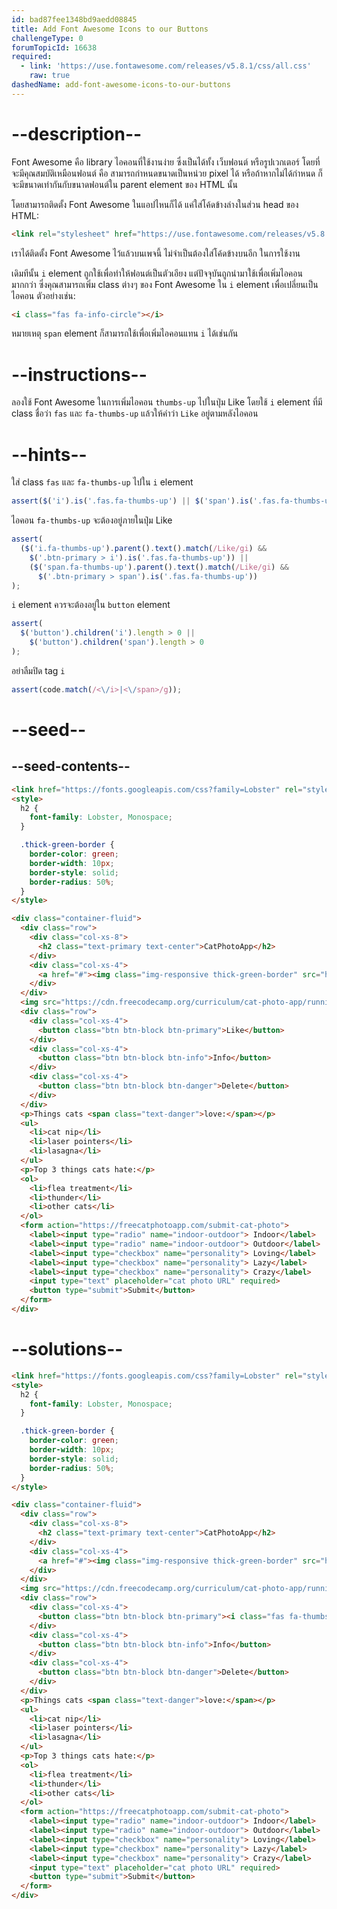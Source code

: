 ```yaml
---
id: bad87fee1348bd9aedd08845
title: Add Font Awesome Icons to our Buttons
challengeType: 0
forumTopicId: 16638
required:
  - link: 'https://use.fontawesome.com/releases/v5.8.1/css/all.css'
    raw: true
dashedName: add-font-awesome-icons-to-our-buttons
---
```


# --description--

Font Awesome คือ library ไอคอนที่ใช้งานง่าย ซึ่งเป็นได้ทั้ง เว็บฟอนต์ หรือรูปเวกเตอร์ โดยที่จะมีคุณสมบัติเหมือนฟอนต์ คือ สามารถกำหนดขนาดเป็นหน่วย pixel ได้ หรือถ้าหากไม่ได้กำหนด ก็จะมีขนาดเท่ากันกับขนาดฟอนต์ใน parent element ของ HTML นั้น

โดยสามารถติดตั้ง Font Awesome ในแอปไหนก็ได้ แค่ใส่โค้ดข้างล่างในส่วน head ของ HTML:

```html
<link rel="stylesheet" href="https://use.fontawesome.com/releases/v5.8.1/css/all.css" integrity="sha384-50oBUHEmvpQ+1lW4y57PTFmhCaXp0ML5d60M1M7uH2+nqUivzIebhndOJK28anvf" crossorigin="anonymous">
```

เราได้ติดตั้ง Font Awesome ไว้แล้วบนเพจนี้ ไม่จำเป็นต้องใส่โค้ดข้างบนอีก ในการใช้งาน

เดิมทีนั้น `i` element ถูกใช้เพื่อทำให้ฟอนต์เป็นตัวเอียง แต่ปัจจุบันถูกนำมาใช้เพื่อเพิ่มไอคอนมากกว่า ซึ่งคุณสามารถเพิ่ม class ต่างๆ ของ Font Awesome ใน `i` element เพื่อเปลี่ยนเป็นไอคอน ตัวอย่างเช่น:

```html
<i class="fas fa-info-circle"></i>
```

หมายเหตุ `span` element ก็สามารถใช้เพื่อเพิ่มไอคอนแทน `i` ได้เช่นกัน

# --instructions--

ลองใช้ Font Awesome ในการเพิ่มไอคอน `thumbs-up` ไปในปุ่ม Like โดยใช้ `i` element ที่มี class ชื่อว่า `fas` และ `fa-thumbs-up` แล้วให้คำว่า `Like` อยู่ตามหลังไอคอน

# --hints--

ใส่ class `fas` และ `fa-thumbs-up` ไปใน `i` element

```js
assert($('i').is('.fas.fa-thumbs-up') || $('span').is('.fas.fa-thumbs-up'));
```

ไอคอน `fa-thumbs-up` จะต้องอยู่ภายในปุ่ม Like

```js
assert(
  ($('i.fa-thumbs-up').parent().text().match(/Like/gi) &&
    $('.btn-primary > i').is('.fas.fa-thumbs-up')) ||
    ($('span.fa-thumbs-up').parent().text().match(/Like/gi) &&
      $('.btn-primary > span').is('.fas.fa-thumbs-up'))
);
```

`i` element ควรจะต้องอยู่ใน `button` element

```js
assert(
  $('button').children('i').length > 0 ||
    $('button').children('span').length > 0
);
```

อย่าลืมปิด tag `i`

```js
assert(code.match(/<\/i>|<\/span>/g));
```

# --seed--

## --seed-contents--

```html
<link href="https://fonts.googleapis.com/css?family=Lobster" rel="stylesheet" type="text/css">
<style>
  h2 {
    font-family: Lobster, Monospace;
  }

  .thick-green-border {
    border-color: green;
    border-width: 10px;
    border-style: solid;
    border-radius: 50%;
  }
</style>

<div class="container-fluid">
  <div class="row">
    <div class="col-xs-8">
      <h2 class="text-primary text-center">CatPhotoApp</h2>
    </div>
    <div class="col-xs-4">
      <a href="#"><img class="img-responsive thick-green-border" src="https://cdn.freecodecamp.org/curriculum/cat-photo-app/relaxing-cat.jpg" alt="A cute orange cat lying on its back."></a>
    </div>
  </div>
  <img src="https://cdn.freecodecamp.org/curriculum/cat-photo-app/running-cats.jpg" class="img-responsive" alt="Three kittens running towards the camera.">
  <div class="row">
    <div class="col-xs-4">
      <button class="btn btn-block btn-primary">Like</button>
    </div>
    <div class="col-xs-4">
      <button class="btn btn-block btn-info">Info</button>
    </div>
    <div class="col-xs-4">
      <button class="btn btn-block btn-danger">Delete</button>
    </div>
  </div>
  <p>Things cats <span class="text-danger">love:</span></p>
  <ul>
    <li>cat nip</li>
    <li>laser pointers</li>
    <li>lasagna</li>
  </ul>
  <p>Top 3 things cats hate:</p>
  <ol>
    <li>flea treatment</li>
    <li>thunder</li>
    <li>other cats</li>
  </ol>
  <form action="https://freecatphotoapp.com/submit-cat-photo">
    <label><input type="radio" name="indoor-outdoor"> Indoor</label>
    <label><input type="radio" name="indoor-outdoor"> Outdoor</label>
    <label><input type="checkbox" name="personality"> Loving</label>
    <label><input type="checkbox" name="personality"> Lazy</label>
    <label><input type="checkbox" name="personality"> Crazy</label>
    <input type="text" placeholder="cat photo URL" required>
    <button type="submit">Submit</button>
  </form>
</div>
```

# --solutions--

```html
<link href="https://fonts.googleapis.com/css?family=Lobster" rel="stylesheet" type="text/css">
<style>
  h2 {
    font-family: Lobster, Monospace;
  }

  .thick-green-border {
    border-color: green;
    border-width: 10px;
    border-style: solid;
    border-radius: 50%;
  }
</style>

<div class="container-fluid">
  <div class="row">
    <div class="col-xs-8">
      <h2 class="text-primary text-center">CatPhotoApp</h2>
    </div>
    <div class="col-xs-4">
      <a href="#"><img class="img-responsive thick-green-border" src="https://cdn.freecodecamp.org/curriculum/cat-photo-app/relaxing-cat.jpg" alt="A cute orange cat lying on its back."></a>
    </div>
  </div>
  <img src="https://cdn.freecodecamp.org/curriculum/cat-photo-app/running-cats.jpg" class="img-responsive" alt="Three kittens running towards the camera.">
  <div class="row">
    <div class="col-xs-4">
      <button class="btn btn-block btn-primary"><i class="fas fa-thumbs-up"></i> Like</button>
    </div>
    <div class="col-xs-4">
      <button class="btn btn-block btn-info">Info</button>
    </div>
    <div class="col-xs-4">
      <button class="btn btn-block btn-danger">Delete</button>
    </div>
  </div>
  <p>Things cats <span class="text-danger">love:</span></p>
  <ul>
    <li>cat nip</li>
    <li>laser pointers</li>
    <li>lasagna</li>
  </ul>
  <p>Top 3 things cats hate:</p>
  <ol>
    <li>flea treatment</li>
    <li>thunder</li>
    <li>other cats</li>
  </ol>
  <form action="https://freecatphotoapp.com/submit-cat-photo">
    <label><input type="radio" name="indoor-outdoor"> Indoor</label>
    <label><input type="radio" name="indoor-outdoor"> Outdoor</label>
    <label><input type="checkbox" name="personality"> Loving</label>
    <label><input type="checkbox" name="personality"> Lazy</label>
    <label><input type="checkbox" name="personality"> Crazy</label>
    <input type="text" placeholder="cat photo URL" required>
    <button type="submit">Submit</button>
  </form>
</div>
```
